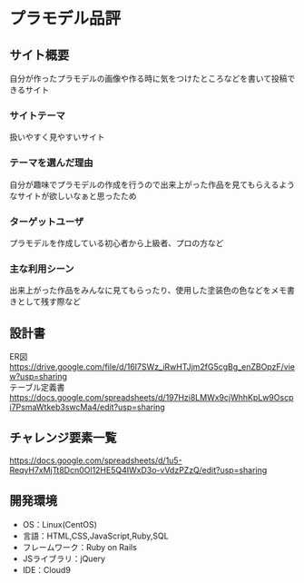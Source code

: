 # プラモデル品評

## サイト概要
自分が作ったプラモデルの画像や作る時に気をつけたところなどを書いて投稿できるサイト

### サイトテーマ
扱いやすく見やすいサイト

### テーマを選んだ理由
自分が趣味でプラモデルの作成を行うので出来上がった作品を見てもらえるようなサイトが欲しいなぁと思ったため

### ターゲットユーザ
プラモデルを作成している初心者から上級者、プロの方など

### 主な利用シーン
出来上がった作品をみんなに見てもらったり、使用した塗装色の色などをメモ書きとして残す際など

## 設計書
ER図
https://drive.google.com/file/d/16I7SWz_iRwHTJjm2fG5cgBg_enZBOpzF/view?usp=sharing</br>
テーブル定義書
https://docs.google.com/spreadsheets/d/197Hzi8LMWx9cjWhhKpLw9Oscpi7PsmaWtkeb3swcMa4/edit?usp=sharing

## チャレンジ要素一覧
https://docs.google.com/spreadsheets/d/1u5-ReqyH7xMjTt8Dcn0Ol12HE5Q4IWxD3o-vVdzPZzQ/edit?usp=sharing

## 開発環境
- OS：Linux(CentOS)
- 言語：HTML,CSS,JavaScript,Ruby,SQL
- フレームワーク：Ruby on Rails
- JSライブラリ：jQuery
- IDE：Cloud9

